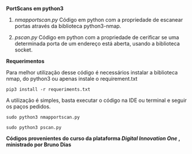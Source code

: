**PortScans em python3**
1. *nmapportscan.py*
Código em python com a propriedade de escanear portas através da biblioteca python3-nmap.

2. *pscan.py*
Código em python com a propriedade de cerificar se uma determinada porta de um endereço está aberta, usando a biblioteca socket.

**Requerimentos**

Para melhor utilização desse código é necessários instalar a biblioteca nmap, do python3 ou apenas instale o requirement.txt

~~~console
pip3 install -r requeriments.txt
~~~

A utilização é simples, basta executar o código na IDE ou terminal e seguir os paços pedidos.

~~~console
sudo python3 nmapportscan.py
~~~

~~~console
sudo python3 pscan.py
~~~


**Códigos provenientes do curso da plataforma _Digital_ _Innovation_ _One_ , ministrado por Bruno Dias**
